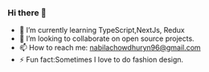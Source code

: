 ### Hi there 👋

- 🌱 I’m currently learning TypeScript,NextJs, Redux
- 👯 I’m looking to collaborate on open source projects.
- 📫 How to reach me: nabilachowdhuryn96@gmail.com
- ⚡ Fun fact:Sometimes I love to do fashion design.
 


<!--
**chowdhurynabila/chowdhurynabila** is a ✨ _special_ ✨ repository because its `README.md` (this file) appears on your GitHub profile.

Here are some ideas to get you started:

- 🔭 I’m currently working on ...
- 🌱 I’m currently learning ...
- 👯 I’m looking to collaborate on ...
- 🤔 I’m looking for help with ...
- 💬 Ask me about ...
- 📫 How to reach me: ...
- 😄 Pronouns: ...
- ⚡ Fun fact: ...
-->
